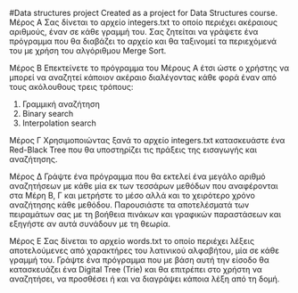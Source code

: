 #Data structures project
Created as a project for Data Structures course.
Μέρος Α 
Σας δίνεται το αρχείο integers.txt το οποίο περιέχει ακέραιους αριθμούς, έναν σε κάθε γραμμή του. Σας ζητείται να γράψετε ένα πρόγραμμα που θα διαβάζει το αρχείο και θα ταξινομεί τα περιεχόμενά του με χρήση του αλγόριθμου Merge Sort.

Μέρος B
Επεκτείνετε το πρόγραμμα του Μέρους Α έτσι ώστε ο χρήστης να μπορεί να αναζητεί κάποιον ακέραιο διαλέγοντας κάθε φορά έναν από τους ακόλουθους τρεις τρόπους:
1.	Γραμμική αναζήτηση
2.	Binary search
3.	Interpolation search

Μέρος Γ
Χρησιμοποιώντας ξανά το αρχείο integers.txt κατασκευάστε ένα Red-Black Tree που θα υποστηρίζει τις πράξεις της εισαγωγής και αναζήτησης.

Μέρος Δ
Γράψτε ένα πρόγραμμα που θα εκτελεί ένα μεγάλο αριθμό αναζητήσεων με κάθε μία εκ των τεσσάρων μεθόδων που αναφέρονται στα Μέρη Β, Γ και μετρήστε το μέσο αλλά και το χειρότερο χρόνο αναζήτησης κάθε μεθόδου. Παρουσιάστε τα αποτελέσματά των πειραμάτων σας με τη βοήθεια πινάκων και γραφικών παραστάσεων και εξηγήστε αν αυτά συνάδουν με τη θεωρία.

Μέρος Ε
Σας δίνεται το αρχείο words.txt το οποίο περιέχει λέξεις αποτελούμενες από χαρακτήρες του λατινικού αλφαβήτου, μία σε κάθε γραμμή του. Γράψτε ένα πρόγραμμα που με βάση αυτή την είσοδο θα κατασκευάζει ένα Digital Tree (Trie) και θα επιτρέπει στο χρήστη να αναζητήσει, να προσθέσει ή και να διαγράψει κάποια λέξη από τη δομή.

